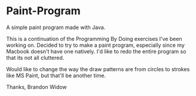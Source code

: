 # Paint-Program
A simple paint program made with Java.

This is a continuation of the Programming By Doing exercises I've been working on. 
Decided to try to make a paint program, especially since my Macbook doesn't have one natively. I'd like to redo the entire program so that its not all cluttered.

Would like to change the way the draw patterns are from circles to strokes like MS Paint, but that'll be another time.

Thanks,
Brandon Widow
